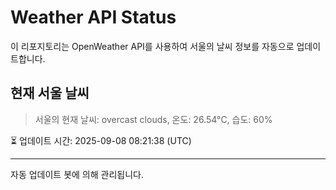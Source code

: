 
# Weather API Status

이 리포지토리는 OpenWeather API를 사용하여 서울의 날씨 정보를 자동으로 업데이트합니다.

## 현재 서울 날씨
> 서울의 현재 날씨: overcast clouds, 온도: 26.54°C, 습도: 60%

⏳ 업데이트 시간: 2025-09-08 08:21:38 (UTC)

---
자동 업데이트 봇에 의해 관리됩니다.
